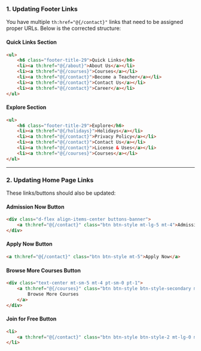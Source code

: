 
### **1. Updating Footer Links**
You have multiple `th:href="@{/contact}"` links that need to be assigned proper URLs. Below is the corrected structure:

#### **Quick Links Section**
```html
<ul>
    <h6 class="footer-title-29">Quick Links</h6>
    <li><a th:href="@{/about}">About Us</a></li>
    <li><a th:href="@{/courses}">Courses</a></li>
    <li><a th:href="@{/contact}">Become a Teacher</a></li>
    <li><a th:href="@{/contact}">Contact Us</a></li>
    <li><a th:href="@{/contact}">Career</a></li>
</ul>
```

#### **Explore Section**
```html
<ul>
    <h6 class="footer-title-29">Explore</h6>
    <li><a th:href="@{/holidays}">Holidays</a></li>
    <li><a th:href="@{/contact}">Privacy Policy</a></li>
    <li><a th:href="@{/contact}">Contact Us</a></li>
    <li><a th:href="@{/contact}">License & Uses</a></li>
    <li><a th:href="@{/courses}">Courses</a></li>
</ul>
```

---

### **2. Updating Home Page Links**
These links/buttons should also be updated:

#### **Admission Now Button**
```html
<div class="d-flex align-items-center buttons-banner"> 
    <a th:href="@{/contact}" class="btn btn-style mt-lg-5 mt-4">Admission Now</a>
</div>
```

#### **Apply Now Button**
```html
<a th:href="@{/contact}" class="btn btn-style mt-5">Apply Now</a>
```

#### **Browse More Courses Button**
```html
<div class="text-center mt-sm-5 mt-4 pt-sm-0 pt-1">
    <a th:href="@{/courses}" class="btn btn-style btn-style-secondary mt-sm-3">
        Browse More Courses
    </a>
</div>
```

#### **Join for Free Button**
```html
<li>
    <a th:href="@{/contact}" class="btn btn-style btn-style-2 mt-lg-0 mt-3">Join for Free</a>
</li>
```
